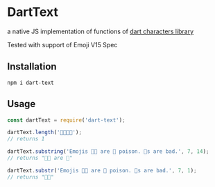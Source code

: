 # DartText

a native JS implementation of functions of [dart characters library](https://github.com/dart-lang/characters)

Tested with support of Emoji V15 Spec

## Installation

```
npm i dart-text
```

## Usage

```js
const dartText = require('dart-text');

dartText.length('👨‍👨‍👧‍👧');
// returns 1

dartText.substring('Emojis 👍🏽 are 🍆 poison. 🌮s are bad.', 7, 14);
// returns "👍🏽 are 🍆"

dartText.substr('Emojis 👍🏽 are 🍆 poison. 🌮s are bad.', 7, 1);
// returns "👍🏽"
```
